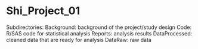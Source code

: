 # Shi_Project_01
Subdirectories:
Background: background of the project/study design
Code: R/SAS code for statistical analysis
Reports: analysis results
DataProcessed: cleaned data that are ready for analysis
DataRaw: raw data
